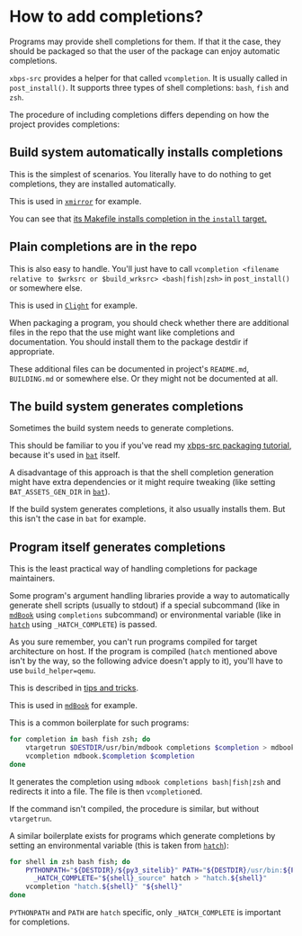 # How to add completions?

Programs may provide shell completions for them. If that it the case, they
should be packaged so that the user of the package can enjoy automatic
completions.

`xbps-src` provides a helper for that called `vcompletion`. It is usually called
in `post_install()`. It supports three types of shell completions: `bash`,
`fish` and `zsh`.

The procedure of including completions differs depending on how the project
provides completions:

<!-- toc -->

## Build system automatically installs completions
This is the simplest of scenarios. You literally have to do nothing to get
completions, they are installed automatically.

This is used in
[`xmirror`](https://github.com/void-linux/void-packages/blob/3ddc63b10ff4f7a574996a3a43952c39c732101f/srcpkgs/xmirror/template)
for example.

You can see that [its Makefile installs completion in the `install`
target.](https://github.com/void-linux/xmirror/blob/64d5abfadc38628ae20d42b1d6999d4ce5c1d181/Makefile#L24-L26)

## Plain completions are in the repo
This is also easy to handle. You'll just have to call `vcompletion
<filename relative to $wrksrc or $build_wrksrc> <bash|fish|zsh>` in
`post_install()` or somewhere else.

This is used in
[`Clight`](https://github.com/void-linux/void-packages/blob/3ddc63b10ff4f7a574996a3a43952c39c732101f/srcpkgs/Clight/template#L19-L21)
for example.

When packaging a program, you should check whether there are additional files in
the repo that the use might want like completions and documentation. You should
install them to the package destdir if appropriate.

These additional files can be documented in project's `README.md`, `BUILDING.md`
or somewhere else. Or they might not be documented at all.

## The build system generates completions
Sometimes the build system needs to generate completions.

This should be familiar to you if you've read my [xbps-src packaging
tutorial](../packaging/index.md), because it's used in
[`bat`](../packaging/bat.md) itself.

A disadvantage of this approach is that the shell completion generation might
have extra dependencies or it might require tweaking (like setting
`BAT_ASSETS_GEN_DIR` in
[`bat`](../packaging/bat.md#installing-supplementary-files)).

If the build system generates completions, it also usually installs them. But
this isn't the case in `bat` for example.

## Program itself generates completions
This is the least practical way of handling completions for package maintainers.

Some program's argument handling libraries provide a way to automatically
generate shell scripts (usually to stdout) if a special subcommand (like in
[`mdBook`](https://github.com/void-linux/void-packages/commit/4eed2fffbc05a27a10a615d6c831f88390e7ba62)
using `completions` subcommand) or environmental variable (like in
[`hatch`](https://github.com/void-linux/void-packages/blob/3ddc63b10ff4f7a574996a3a43952c39c732101f/srcpkgs/hatch/template#L32)
using `_HATCH_COMPLETE`)
is passed.

As you sure remember, you can't run programs compiled for target architecture on
host. If the program is compiled (`hatch` mentioned above isn't by the way, so
the following advice doesn't apply to it), you'll have to use `build_helper=qemu`.

This is described in [tips and tricks](../tips_and_tricks.md#qemu).

This is used in
[`mdBook`](https://github.com/void-linux/void-packages/blob/3ddc63b10ff4f7a574996a3a43952c39c732101f/srcpkgs/mdBook/template#L18-L21)
for example.

This is a common boilerplate for such programs:
```bash
for completion in bash fish zsh; do
	vtargetrun $DESTDIR/usr/bin/mdbook completions $completion > mdbook.$completion
	vcompletion mdbook.$completion $completion
done
```

It generates the completion using `mdbook completions bash|fish|zsh` and
redirects it into a file. The file is then `vcompletion`ed.

If the command isn't compiled, the procedure is similar, but without
`vtargetrun`.

A similar boilerplate exists for programs which generate completions by setting
an environmental variable (this is taken from
[`hatch`](https://github.com/void-linux/void-packages/blob/3ddc63b10ff4f7a574996a3a43952c39c732101f/srcpkgs/hatch/template#L32)):

```bash
for shell in zsh bash fish; do
	PYTHONPATH="${DESTDIR}/${py3_sitelib}" PATH="${DESTDIR}/usr/bin:${PATH}" \
	  _HATCH_COMPLETE="${shell}_source" hatch > "hatch.${shell}"
	vcompletion "hatch.${shell}" "${shell}"
done
```

`PYTHONPATH` and `PATH` are `hatch` specific, only `_HATCH_COMPLETE` is important
for completions.
